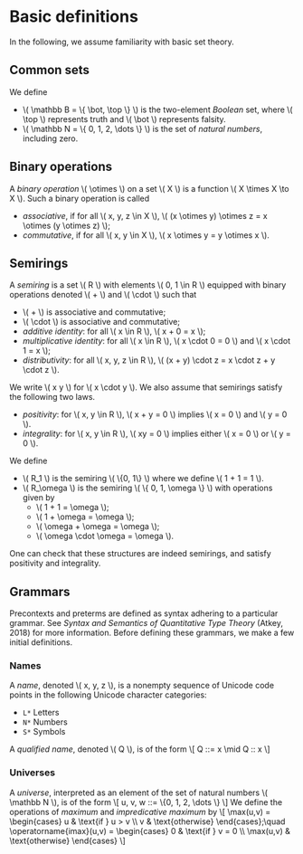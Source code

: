 # Basic definitions

In the following, we assume familiarity with basic set theory.

## Common sets

We define

- \\( \mathbb B = \\{ \bot, \top \\} \\) is the two-element *Boolean* set, where \\( \top \\) represents truth and \\( \bot \\) represents falsity.
- \\( \mathbb N = \\{ 0, 1, 2, \dots \\} \\) is the set of *natural numbers*, including zero.

## Binary operations

A *binary operation* \\( \otimes \\) on a set \\( X \\) is a function \\( X \times X \to X \\).
Such a binary operation is called

- *associative*, if for all \\( x, y, z \in X \\), \\( (x \otimes y) \otimes z = x \otimes (y \otimes z) \\);
- *commutative*, if for all \\( x, y \in X \\), \\( x \otimes y = y \otimes x \\).

## Semirings

A *semiring* is a set \\( R \\) with elements \\( 0, 1 \in R \\) equipped with binary operations denoted \\( + \\) and \\( \cdot \\) such that

- \\( + \\) is associative and commutative;
- \\( \cdot \\) is associative and commutative;
- *additive identity*: for all \\( x \in R \\), \\( x + 0 = x \\);
- *multiplicative identity*: for all \\( x \in R \\), \\( x \cdot 0 = 0 \\) and \\( x \cdot 1 = x \\);
- *distributivity*: for all \\( x, y, z \in R \\), \\( (x + y) \cdot z = x \cdot z + y \cdot z \\).

We write \\( x y \\) for \\( x \cdot y \\).
We also assume that semirings satisfy the following two laws.

- *positivity*: for \\( x, y \in R \\), \\( x + y = 0 \\) implies \\( x = 0 \\) and \\( y = 0 \\).
- *integrality*: for \\( x, y \in R \\), \\( xy = 0 \\) implies either \\( x = 0 \\) or \\( y = 0 \\).

We define

- \\( R_1 \\) is the semiring \\( \\{0, 1\\} \\) where we define \\( 1 + 1 = 1 \\).
- \\( R_\omega \\) is the semiring \\( \\{ 0, 1, \omega \\} \\) with operations given by
  - \\( 1 + 1 = \omega \\);
  - \\( 1 + \omega = \omega \\);
  - \\( \omega + \omega = \omega \\);
  - \\( \omega \cdot \omega = \omega \\).

One can check that these structures are indeed semirings, and satisfy positivity and integrality.

## Grammars

Precontexts and preterms are defined as syntax adhering to a particular grammar.
See *Syntax and Semantics of Quantitative Type Theory* (Atkey, 2018) for more information.
Before defining these grammars, we make a few initial definitions.

### Names

A *name*, denoted \\( x, y, z \\), is a nonempty sequence of Unicode code points in the following Unicode character categories:

- `L*` Letters
- `N*` Numbers
- `S*` Symbols

A *qualified name*, denoted \\( Q \\), is of the form
\\[ Q ::= x \mid Q :: x \\]

### Universes

A *universe*, interpreted as an element of the set of natural numbers \\( \mathbb N \\), is of the form
\\[ u, v, w ::= \\{0, 1, 2, \dots \\} \\]
We define the operations of *maximum* and *impredicative maximum* by
\\[ \max(u,v) =
    \begin{cases}
        u & \text{if } u > v \\\\
        v & \text{otherwise}
    \end{cases};\quad
    \operatorname{imax}(u,v) =
    \begin{cases}
        0 & \text{if } v = 0 \\\\
        \max(u,v) & \text{otherwise}
    \end{cases}
\\]
